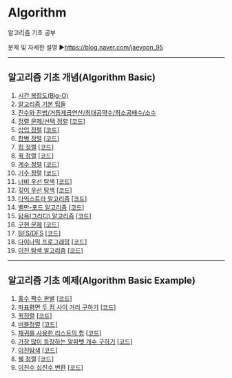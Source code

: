 # Algorithm
알고리즘 기초 공부

문제 및 자세한 설명
▶https://blog.naver.com/jaeyoon_95   

- - -
## 알고리즘 기초 개념(Algorithm Basic)
1. [시간 복잡도(Big-O)](https://blog.naver.com/jaeyoon_95/222227998443)
2. [알고리즘 기본 팁들](https://blog.naver.com/jaeyoon_95/222229444962)
3. [진수와 진법/거듭제곱연산/최대공약수/최소공배수/소수](https://blog.naver.com/jaeyoon_95/222248153848)
4. [정렬 문제/선택 정렬](https://blog.naver.com/jaeyoon_95/222268752780)  [[코드]](https://github.com/jaeyun95/Algorithm/blob/master/basic_code/select_sort.py)
5. [삽입 정렬](https://blog.naver.com/jaeyoon_95/222269820546)  [[코드]](https://github.com/jaeyun95/Algorithm/blob/master/basic_code/insertion_sort.py)
6. [합병 정렬](https://blog.naver.com/jaeyoon_95/222269929064)  [[코드]](https://github.com/jaeyun95/Algorithm/blob/master/basic_code/merge_sort.py)
7. [힙 정렬](https://blog.naver.com/jaeyoon_95/222270874346)  [[코드]](https://github.com/jaeyun95/Algorithm/blob/master/basic_code/heap_sort.py)
8. [퀵 정렬](https://blog.naver.com/jaeyoon_95/222272546376)  [[코드]](https://github.com/jaeyun95/Algorithm/blob/master/basic_code/heap_sort.py)
9. [계수 정렬](https://blog.naver.com/jaeyoon_95/222277827989)  [[코드]](https://github.com/jaeyun95/Algorithm/blob/master/basic_code/counting_sort.py)
10. [기수 정렬](https://blog.naver.com/jaeyoon_95/222277879488)  [[코드]](https://github.com/jaeyun95/Algorithm/blob/master/basic_code/radix_sort.py)
11. [너비 우선 탐색](https://blog.naver.com/jaeyoon_95/222295308676)  [[코드]](https://github.com/jaeyun95/Algorithm/blob/master/basic_code/bfs.py)
12. [깊이 우선 탐색](https://blog.naver.com/jaeyoon_95/222295331645)  [[코드]](https://github.com/jaeyun95/Algorithm/blob/master/basic_code/dfs.py)
13. [다익스트라 알고리즘](https://blog.naver.com/jaeyoon_95/222296289286)  [[코드]](https://github.com/jaeyun95/Algorithm/blob/master/basic_code/dijkstra.py)
14. [벨만-포드 알고리즘](https://blog.naver.com/jaeyoon_95/222297407198)  [[코드]](https://github.com/jaeyun95/Algorithm/blob/master/basic_code/bellman_ford.py)
15. [탐욕(그리디) 알고리즘](https://blog.naver.com/jaeyoon_95/222324921054)  [[코드]](https://github.com/jaeyun95/Algorithm/blob/master/basic_code/greedy.py)
16. [구현 문제](https://blog.naver.com/jaeyoon_95/222325983542)  [[코드]](https://github.com/jaeyun95/Algorithm/blob/master/basic_code/implementation.py)
17. [BFS/DFS](https://blog.naver.com/jaeyoon_95/222327219970)  [[코드]](https://github.com/jaeyun95/Algorithm/blob/master/basic_code/dfs_bfs.py)
18. [다이나믹 프로그래밍](https://blog.naver.com/jaeyoon_95/222341422578)  [[코드]](https://github.com/jaeyun95/Algorithm/blob/master/basic_code/dp.py)
19. [이진 탐색 알고리즘](https://blog.naver.com/jaeyoon_95/222344875669)  [[코드]](https://github.com/jaeyun95/Algorithm/blob/master/basic_code/binary_search.py)

- - -
## 알고리즘 기초 예제(Algorithm Basic Example)
1. [홀수 짝수 판별](https://blog.naver.com/jaeyoon_95/221691259800)  [[코드]](https://github.com/jaeyun95/Algorithm/blob/master/code/day01.py)
2. [좌표평면 두 점 사이 거리 구하기](https://blog.naver.com/jaeyoon_95/221691265343)  [[코드]](https://github.com/jaeyun95/Algorithm/blob/master/code/day02.py)
3. [퀵정렬](https://blog.naver.com/jaeyoon_95/221691282323)  [[코드]](https://github.com/jaeyun95/Algorithm/blob/master/code/day03.py)
4. [버블정렬](https://blog.naver.com/jaeyoon_95/221692194905)  [[코드]](https://github.com/jaeyun95/Algorithm/blob/master/code/day04.py)
5. [재귀를 사용한 리스트의 합](https://blog.naver.com/jaeyoon_95/221693262442)  [[코드]](https://github.com/jaeyun95/Algorithm/blob/master/code/day05.py)
6. [가장 많이 등장하는 알파벳 개수 구하기](https://blog.naver.com/jaeyoon_95/221694309817)  [[코드]](https://github.com/jaeyun95/Algorithm/blob/master/code/day06.py)
7. [이진탐색](https://blog.naver.com/jaeyoon_95/221698971929)  [[코드]](https://github.com/jaeyun95/Algorithm/blob/master/code/day07.py)
8. [쉘 정렬](https://blog.naver.com/jaeyoon_95/221737261452)  [[코드]](https://github.com/jaeyun95/Algorithm/blob/master/code/day08.py)
9. [이진수 십진수 변환](https://blog.naver.com/jaeyoon_95/221753032789)  [[코드]](https://github.com/jaeyun95/Algorithm/blob/master/code/day08.py)

